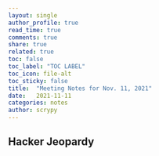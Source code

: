 ```yaml
---
layout: single
author_profile: true
read_time: true
comments: true
share: true
related: true
toc: false
toc_label: "TOC LABEL"
toc_icon: file-alt
toc_sticky: false
title:  "Meeting Notes for Nov. 11, 2021"
date:   2021-11-11
categories: notes
author: scrypy
---
```


## Hacker Jeopardy
